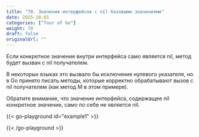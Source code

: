 ```yaml
---
title: "70. Значения интерфейсов с nil базовыми значениями"
date: 2025-10-01
categories: ["Tour of Go"]
weight: 70
draft: false
originalUrl: ""
---
```



Если конкретное значение внутри интерфейса само является nil, метод будет вызван с nil получателем.

В некоторых языках это вызвало бы исключение нулевого указателя, но в Go принято писать методы, которые корректно обрабатывают вызов с nil получателем (как метод M в этом примере).

Обратите внимание, что значение интерфейса, содержащее nil конкретное значение, само по себе не является nil.

{{< go-playground id="example1" >}}



{{< /go-playground >}} 
